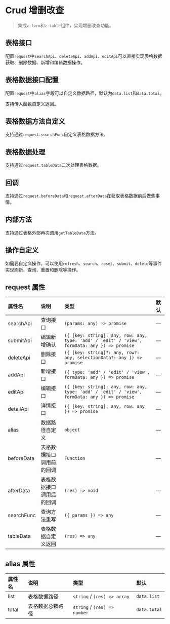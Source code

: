 # Crud 增删改查

> 集成`z-form`和`z-table`组件，实现增删改查功能。

## 表格接口

配置`request`中`searchApi`、`deleteApi`、`addApi`、`editApi`可以直接实现表格数据获取、删除数据、新增和编辑数据操作。

<preview path="../demo/crud-api/request.vue" />

## 表格数据接口配置

配置`request`中`alias`字段可以自定义数据路径，默认为`data.list`和`data.total`。

<preview path="../demo/crud-api/alias.vue" />

支持传入函数自定义返回。

<preview path="../demo/crud-api/alias-function.vue" />

## 表格数据方法自定义

支持通过`request.searchFunc`自定义表格数据方法。

<preview path="../demo/crud-api/search-function.vue" />

## 表格数据处理

支持通过`request.tableData`二次处理表格数据。

<preview path="../demo/crud-api/data.vue" />

## 回调

支持通过`request.beforeData`和`request.afterData`在获取表格数据前后做些事情。

<preview path="../demo/crud-api/data-callback.vue" />

## 内部方法

支持通过表格外部再次调用`getTableData`方法。

<preview path="../demo/crud-api/methods.vue" />

## 操作自定义

如需要自定义操作，可以使用`refresh`、`search`、`reset`、`submit`、`delete`等事件实现刷新、查询、重置和删除等操作。

<preview path="../demo/crud-api/operation.vue" />

## request 属性

| 属性名     | 说明                     | 类型                                                                                          | 默认 |
| :--------- | :----------------------- | :-------------------------------------------------------------------------------------------- | :--- |
| searchApi  | 查询接口                 | `(params: any) => promise`                                                                    | —    |
| submitApi  | 编辑新增确认             | `({ [key: string]: any, row: any, type: 'add' / 'edit' / 'view', formData: any }) => promise` | —    |
| deleteApi  | 删除接口                 | `({ [key: string]?: any, row?: any, selectionData?: any }) => promise`                        | —    |
| addApi     | 新增接口                 | `({ type: 'add' / 'edit' / 'view', formData: any }) => promise`                               | —    |
| editApi    | 编辑接口                 | `({ [key: string]: any, row: any, type: 'add' / 'edit' / 'view', formData: any }) => promise` | —    |
| detailApi  | 详情接口                 | `({ [key: string]: any, row: any }) => promise`                                               | —    |
| alias      | 数据路径自定义           | `object`                                                                                      | —    |
| beforeData | 表格数据接口调用前的回调 | `Function`                                                                                    | —    |
| afterData  | 表格数据接口调用后的回调 | `(res) => void`                                                                               | —    |
| searchFunc | 查询方法重写             | `({ params }) => any`                                                                         | —    |
| tableData  | 表格数据自定义返回       | `(res) => any`                                                                                | —    |

## alias 属性

| 属性名 | 说明             | 类型                         | 默认         |
| :----- | :--------------- | :--------------------------- | :----------- |
| list   | 表格数据路径     | `string` / `(res) => array`  | `data.list`  |
| total  | 表格数据总数路径 | `string` / `(res) => number` | `data.total` |
